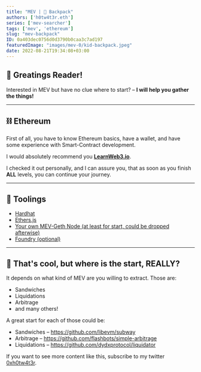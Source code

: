 ```yaml
---
title: "MEV | 🎒 Backpack"
authors: ['h0tw4t3r.eth']
series: ['mev-searcher']
tags: ['mev', 'ethereum']
slug: "mev-backpack"
ID: 0a403dec0756d0d3790b0caa3c7ad197
featuredImage: "images/mev-0/kid-backpack.jpeg"
date: 2022-08-21T19:34:08+03:00
---
```


## 👋 Greatings Reader!
Interested in MEV but have no clue where to start? – **I will help you gather the things!**

---------------------------
## ⛓ Ethereum
First of all, you have to know Ethereum basics, have a wallet, and have some experience with Smart-Contract development.

I would absolutely recommend you [**LearnWeb3.io**](https://learnweb3.io/).

I checked it out personally, and I can assure you, that as soon as you finish **ALL** levels, you can continue your journey.

---------------------------
## 🔨 Toolings
- [Hardhat](https://hardhat.org/)
- [Ethers.js](https://docs.ethers.io/v5/)
- [Your own MEV-Geth Node (at least for start, could be dropped afterwise)](https://github.com/flashbots/mev-geth)
- [Foundry (optional)](https://getfoundry.sh/)

---------------------------
## 🤔 That's cool, but where is the start, REALLY?
It depends on what kind of MEV are you willing to extract.
Those are:
- Sandwiches
- Liquidations
- Arbitrage
- and many others!

A great start for each of those could be:
- Sandwiches – https://github.com/libevm/subway
- Arbitrage – https://github.com/flashbots/simple-arbitrage
- Liquidations – https://github.com/dydxprotocol/liquidator

If you want to see more content like this, subscribe to my twitter [0xh0tw4t3r](https://twitter.com/0xh0tw4t3r).